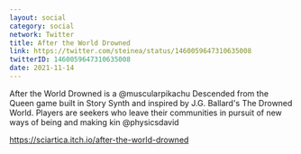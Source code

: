 ```yaml
---
layout: social
category: social
network: Twitter
title: After the World Drowned
link: https://twitter.com/steinea/status/1460059647310635008
twitterID: 1460059647310635008
date: 2021-11-14
---
```


After the World Drowned is a @muscularpikachu Descended from the Queen game built in Story Synth and inspired by J.G. Ballard's The Drowned World. Players are seekers who leave their communities in pursuit of new ways of being and making kin @physicsdavid

<https://sciartica.itch.io/after-the-world-drowned>
